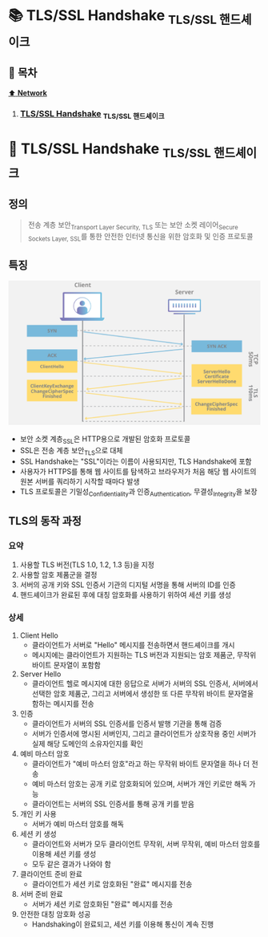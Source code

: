 # :books: TLS/SSL Handshake <sub>TLS/SSL 핸드셰이크</sub>

## :bookmark_tabs: 목차

[:arrow_up: **Network**](../README.md)

1. ### [TLS/SSL Handshake](#📕-tlsssl-handshake-tlsssl-핸드셰이크) <sub>TLS/SSL 핸드셰이크</sub>

# :closed_book: TLS/SSL Handshake <sub>TLS/SSL 핸드셰이크</sub>

## 정의

> 전송 계층 보안<sub>Transport Layer Security, TLS</sub> 또는 보안 소켓 레이어<sub>Secure Sockets Layer, SSL</sub>를 통한 안전한 인터넷 통신을 위한 암호화 및 인증 프로토콜

## 특징

![img:TSL](../img/tls-ssl-handshake_01.png)

- 보안 소켓 계층<sub>SSL</sub>은 HTTP용으로 개발된 암호화 프로토콜
- SSL은 전송 계층 보안<sub>TLS</sub>으로 대체
- SSL Handshake는 "SSL"이라는 이름이 사용되지만, TLS Handshake에 포함
- 사용자가 HTTPS를 통해 웹 사이트를 탐색하고 브라우저가 처음 해당 웹 사이트의 원본 서버를 쿼리하기 시작할 때마다 발생
- TLS 프로토콜은 기밀성<sub>Confidentiality</sub>과 인증<sub>Authentication</sub>, 무결성<sub>Integrity</sub>을 보장

## TLS의 동작 과정

### 요약

1. 사용할 TLS 버전(TLS 1.0, 1.2, 1.3 등)을 지정
2. 사용할 암호 제품군을 결정
3. 서버의 공개 키와 SSL 인증서 기관의 디지털 서명을 통해 서버의 ID를 인증
4. 핸드셰이크가 완료된 후에 대칭 암호화를 사용하기 위하여 세션 키를 생성

### 상세

1. Client Hello
   - 클라이언트가 서버로 "Hello" 메시지를 전송하면서 핸드셰이크를 개시
   - 메시지에는 클라이언트가 지원하는 TLS 버전과 지원되는 암호 제품군, 무작위 바이트 문자열이 포함함
2. Server Hello
   - 클라이언트 헬로 메시지에 대한 응답으로 서버가 서버의 SSL 인증서, 서버에서 선택한 암호 제품군, 그리고 서버에서 생성한 또 다른 무작위 바이트 문자열울 함하는 메시지를 전송
3. 인증
   - 클라이언트가 서버의 SSL 인증서를 인증서 발행 기관을 통해 검증
   - 서버가 인증서에 명시된 서버인지, 그리고 클라이언트가 상호작용 중인 서버가 실제 해당 도메인의 소유자인지를 확인
4. 예비 마스터 암호
   - 클라이언트가 "예비 마스터 암호"라고 하는 무작위 바이트 문자열을 하나 더 전송
   - 예비 마스터 암호는 공개 키로 암호화되어 있으며, 서버가 개인 키로만 해독 가능
   - 클라이언트는 서버의 SSL 인증서를 통해 공개 키를 받음
5. 개인 키 사용
   - 서버가 예비 마스터 암호를 해독
6. 세션 키 생성
   - 클라이언트와 서버가 모두 클라이언트 무작위, 서버 무작위, 예비 마스터 암호를 이용해 세션 키를 생성
   - 모두 같은 결과가 나와야 함
7. 클라이언트 준비 완료
   - 클라이언트가 세션 키로 암호화된 "완료" 메시지를 전송
8. 서버 준비 완료
   - 서버가 세션 키로 암호화된 "완료" 메시지를 전송
9. 안전한 대칭 암호화 성공
   - Handshaking이 완료되고, 세션 키를 이용해 통신이 계속 진행
